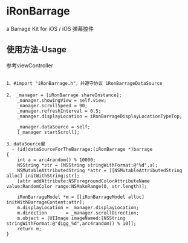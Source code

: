 #  iRonBarrage
a Barrage Kit for iOS / iOS 弹幕控件

<p>
  
## 使用方法-Usage

参考viewController<br>
<pre><code>
1、#import "iRonBarrage.h"，并遵守协议 iRonBarrageDataSource 

2、 _manager = [iRonBarrage shareInstance];
    _manager.showingView = self.view;
    _manager.scrollSpeed = 90;
    _manager.refreshInterval = 0.5;
    _manager.displayLocation = iRonBarrageDisplayLocationTypeTop;
    
    _manager.dataSource = self;
    [_manager startScroll];
    
3、dataSource里
  - (id)dataSourceForTheBarrage:(iRonBarrage *)barrage
{
    int a = arc4random() % 10000;
    NSString *str = [NSString stringWithFormat:@"%d",a];
    NSMutableAttributedString *attr = [[NSMutableAttributedString alloc] initWithString:str];
    [attr addAttribute:NSForegroundColorAttributeName value:RandomColor range:NSMakeRange(0, str.length)];
    
    iRonBarrageModel *m = [[iRonBarrageModel alloc] initWithBarrageContent:attr];
    m.displayLocation = _manager.displayLocation;
    m.direction       = _manager.scrollDirection;
    m.object = [UIImage imageNamed:[NSString stringWithFormat:@"digg_%d",arc4random() % 10]];
    return m;
}
</code></pre>



</p>
